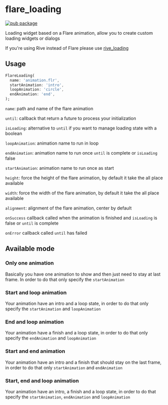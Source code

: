 # flare_loading

[![pub package](https://img.shields.io/pub/v/flare_loading.svg)](https://pub.dartlang.org/packages/flare_loading)

Loading widget based on a Flare animation, allow you to create custom loading widgets or dialogs

If you're using Rive instead of Flare please use [rive_loading](https://pub.dartlang.org/packages/rive_loading)

## Usage

```dart
FlareLoading(
  name: 'animation.flr', 
  startAnimation: 'intro',
  loopAnimation: 'circle',
  endAnimation: 'end',
);
```

`name`: path and name of the flare animation

`until`: callback that return a future to process your initialization

`isLoading`: alternative to `until` if you want to manage loading state with a boolean

`loopAnimation`: animation name to run in loop 

`endAnimation`: animation name to run once `until` is complete or `isLoading` false

`startAnimation`: animation name to run once as start

`height`: force the height of the flare animation, by default it take the all place available

`width`: force the width of the flare animation, by default it take the all place available

`alignment`: alignment of the flare animation, center by default

`onSuccess` callback called when the animation is finished and `isLoading` is false or `until` is complete

`onError` callback called `until` has failed

## Available mode

### Only one animation 
Basically you have one animation to show and then just need to stay at last frame. In order to do that only specify the `startAnimation` 

### Start and loop animation 
Your animation have an intro and a loop state, in order to do that only specify the `startAnimation` and `loopAnimation`

### End and loop animation 
Your animation have a finish and a loop state, in order to do that only specify the `endAnimation` and `loopAnimation`

### Start and end animation 
Your animation have an intro and a finish that should stay on the last frame, in order to do that only `startAnimation` and `endAnimation`

### Start, end and loop animation 
Your animation have an intro, a finish and a loop state, in order to do that specify the `startAnimation`, `endAnimation` and `loopAnimation`
